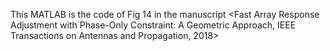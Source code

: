 This MATLAB is the code of Fig 14 in the manuscript
<Fast Array Response Adjustment with Phase-Only Constraint: A Geometric Approach,  IEEE Transactions on Antennas and Propagation, 2018>
